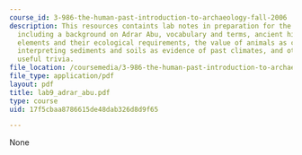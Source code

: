 ```yaml
---
course_id: 3-986-the-human-past-introduction-to-archaeology-fall-2006
description: This resources containts lab notes in preparation for the Adrar Abu paper,
  including a background on Adrar Abu, vocabulary and terms, ancient history, faunal
  elements and their ecological requirements, the value of animals as climatic indicators,
  interpreting sediments and soils as evidence of past climates, and other not so
  useful trivia.
file_location: /coursemedia/3-986-the-human-past-introduction-to-archaeology-fall-2006/17f5cbaa8786615de48dab326d8d9f65_lab9_adrar_abu.pdf
file_type: application/pdf
layout: pdf
title: lab9_adrar_abu.pdf
type: course
uid: 17f5cbaa8786615de48dab326d8d9f65

---
```

None